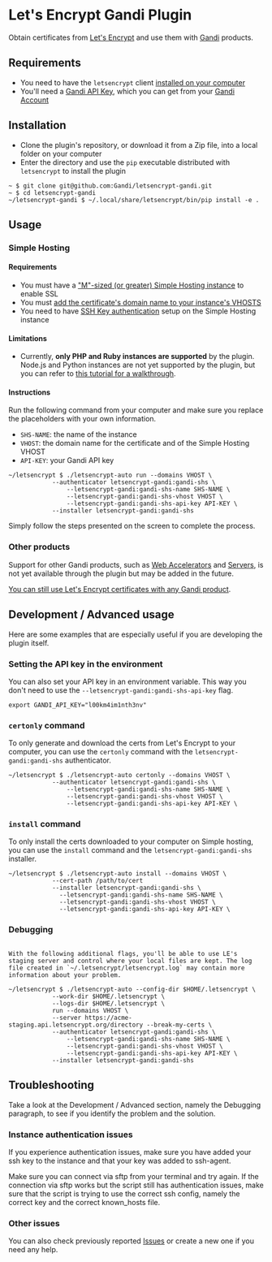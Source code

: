 # Let's Encrypt Gandi Plugin

Obtain certificates from [Let's Encrypt](https://letsencrypt.org/) and use them with [Gandi](https://www.gandi.net) products.

## Requirements

* You need to have the `letsencrypt` client [installed on your computer](https://letsencrypt.org/howitworks/)
* You'll need a [Gandi API Key](https://wiki.gandi.net/xml-api/activate), which you can get from your [Gandi Account](https://www.gandi.net/admin/api_key)

## Installation

* Clone the plugin's repository, or download it from a Zip file, into a local folder on your computer
* Enter the directory and use the `pip` executable distributed with `letsencrypt` to install the plugin

```
~ $ git clone git@github.com:Gandi/letsencrypt-gandi.git
~ $ cd letsencrypt-gandi
~/letsencrypt-gandi $ ~/.local/share/letsencrypt/bin/pip install -e .
```

## Usage

### Simple Hosting

#### Requirements

* You must have a ["M"-sized (or greater) Simple Hosting instance](https://www.gandi.net/hosting/simple/power) to enable SSL
* You must [add the certificate's domain name to your instance's VHOSTS](https://wiki.gandi.net/simple/shs-dns_config)
* You need to have [SSH Key authentication](https://wiki.gandi.net/en/simple/ssh_key) setup on the Simple Hosting instance

#### Limitations

* Currently, **only PHP and Ruby instances are supported** by the plugin. Node.js and Python instances are not yet supported by the plugin, but you can refer to [this tutorial  for a walkthrough](https://wiki.gandi.net/tutorials/letsencrypt).

#### Instructions

Run the following command from your computer and make sure you replace the placeholders with your own information.

* `SHS-NAME`: the name of the instance
* `VHOST`: the domain name for the certificate and of the Simple Hosting VHOST
* `API-KEY`: your Gandi API key

```
~/letsencrypt $ ./letsencrypt-auto run --domains VHOST \
            --authenticator letsencrypt-gandi:gandi-shs \
                --letsencrypt-gandi:gandi-shs-name SHS-NAME \
                --letsencrypt-gandi:gandi-shs-vhost VHOST \
                --letsencrypt-gandi:gandi-shs-api-key API-KEY \
            --installer letsencrypt-gandi:gandi-shs
```

Simply follow the steps presented on the screen to complete the process.

### Other products

Support for other Gandi products, such as [Web Accelerators](https://www.gandi.net/hosting/iaas/rproxy) and [Servers](https://www.gandi.net/hosting/iaas/), is not yet available through the plugin but may be added in the future.

[You can still use Let's Encrypt certificates with any Gandi product](http://wiki.gandi.net/tutorials/letsencrypt).

## Development / Advanced usage

Here are some examples that are especially useful if you are developing the plugin itself.

### Setting the API key in the environment

You can also set your API key in an environment variable. This way you don't need to use the `--letsencrypt-gandi:gandi-shs-api-key` flag.

```
export GANDI_API_KEY="l00km4im1nth3nv"
```

### `certonly` command

To only generate and download the certs from Let's Encrypt to your computer, you can use the `certonly` command with the `letsencrypt-gandi:gandi-shs` authenticator.

```
~/letsencrypt $ ./letsencrypt-auto certonly --domains VHOST \
            --authenticator letsencrypt-gandi:gandi-shs \
                --letsencrypt-gandi:gandi-shs-name SHS-NAME \
                --letsencrypt-gandi:gandi-shs-vhost VHOST \
                --letsencrypt-gandi:gandi-shs-api-key API-KEY \
```

### `install` command

To only install the certs downloaded to your computer on Simple hosting, you can use the `install` command and the `letsencrypt-gandi:gandi-shs` installer.

```
~/letsencrypt $ ./letsencrypt-auto install --domains VHOST \
            --cert-path /path/to/cert
            --installer letsencrypt-gandi:gandi-shs \
              --letsencrypt-gandi:gandi-shs-name SHS-NAME \
              --letsencrypt-gandi:gandi-shs-vhost VHOST \
              --letsencrypt-gandi:gandi-shs-api-key API-KEY \
```

### Debugging

```

With the following additional flags, you'll be able to use LE's staging server and control where your local files are kept. The log file created in `~/.letsencrypt/letsencrypt.log` may contain more information about your problem.

~/letsencrypt $ ./letsencrypt-auto --config-dir $HOME/.letsencrypt \
            --work-dir $HOME/.letsencrypt \
            --logs-dir $HOME/.letsencrypt \
            run --domains VHOST \
            --server https://acme-staging.api.letsencrypt.org/directory --break-my-certs \
            --authenticator letsencrypt-gandi:gandi-shs \
                --letsencrypt-gandi:gandi-shs-name SHS-NAME \
                --letsencrypt-gandi:gandi-shs-vhost VHOST \
                --letsencrypt-gandi:gandi-shs-api-key API-KEY \
            --installer letsencrypt-gandi:gandi-shs
```

## Troubleshooting

Take a look at the Development / Advanced section, namely the Debugging paragraph, to see if you identify the problem and the solution. 

### Instance authentication issues

If you experience authentication issues, make sure you have added your ssh key to the instance and that your key was added to ssh-agent. 

Make sure you can connect via sftp from your terminal and try again. If the connection via sftp works but the script still has authentication issues, make sure that the script is trying to use the correct ssh config, namely the correct key and the correct known_hosts file.

### Other issues

You can also check previously reported [Issues](https://github.com/Gandi/letsencrypt-gandi/issues/) or create a new one if you need any help.

